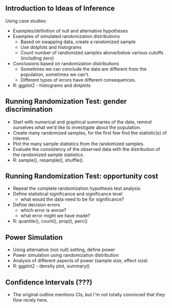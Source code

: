 
## Introduction to Ideas of Inference

Using case studies:

* Examples/definition of null and alternative hypotheses
* Examples of simulated randomization distributions
  * Based on swapping data, create a randomized sample
  * Use dotplots and histograms
  * Count number of randomized samples above/below various cutoffs (including zero)
* Conclusions based on randomization distributions
  * Sometimes we can conclude the data are different from the population, sometimes we can't.
  * Different types of errors have different consequences.
* R: ggplot2 - histograms and dotplots

## Running Randomization Test: gender discrimination

* Start with numerical and graphical summaries of the data, remind ourselves what we'd like to investigate about the population.
* Create many randomized samples, for the first few find the statistic(s) of interest.
* Plot the many sample statistics from the randomized samples.
* Evaluate the consistency of the observed data with the distribution of the randomized sample statistics.
* R: sample(), resample(), shuffle()


## Running Randomization Test: opportunity cost

* Repeat the complete randomization hypothesis test analysis
* Define statistical significance and significance level
   * what would the data need to be for significance?
* Define decision errors
   * which error is worse?
   * what error might we have made?
* R: quantile(), count(), prop(), perc()

## Power Simulation

* Using alternative (not null) setting, define power
* Power simulation using randomization distribution
* Analysis of different aspects of power (sample size, effect size)
* R: ggplot2 - density plot, summary()

## Confidence Intervals (???)

* The original outline mentions CIs, but I'm not totally convinced that they flow nicely here.
